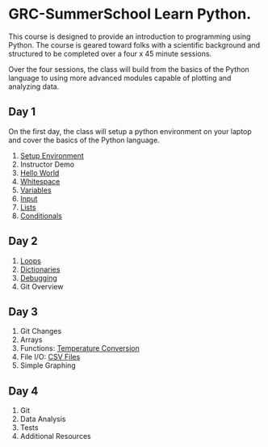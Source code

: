 # GRC-SummerSchool Learn Python.

This course is designed to provide an introduction to programming using Python. The 
course is geared toward folks with a scientific background and structured to be 
completed over a four x 45 minute sessions.

Over the four sessions, the class will build from the basics of the Python
language to using more advanced modules capable of plotting and analyzing 
data.

## Day 1

On the first day, the class will setup a python environment on your laptop
and cover the basics of the Python language.

1. [Setup Environment](Day1/Setup.md)
1. Instructor Demo
1. [Hello World](Day1/HelloWorld.md)
1. [Whitespace](Day1/Whitespace.md)
1. [Variables](Day1/Variables.md)
1. [Input](Day1/Input.md)
1. [Lists](Day1/Lists.md)
1. [Conditionals](Day1/Conditionals.md)

## Day 2

1. [Loops](Day2/Loops.md)
1. [Dictionaries](Day2/Dictionaries.md)
1. [Debugging](Day2/Debugging.md)
1. Git Overview

## Day 3

1. Git Changes
1. Arrays
1. Functions: [Temperature Conversion](Day3/TemperatureConversion.md)
1. File I/O: [CSV Files](Day3/CSVFiles.md)
1. Simple Graphing

## Day 4

1. Git
1. Data Analysis
1. Tests
1. Additional Resources

